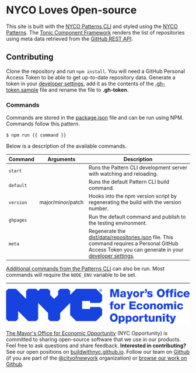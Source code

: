 # NYCO Loves Open-source

This site is built with the [NYCO Patterns CLI](https://github.com/CityOfNewYork/patterns-cli) and styled using the [NYCO Patterns](https://cityofnewyork.github.io/nyco-patterns). The [Tonic Component Framework](https://tonicframework.dev/) renders the list of repositories using meta data retrieved from the [GitHub REST API](https://docs.github.com/en/rest).

## Contributing

Clone the repository and run `npm install`. You will need a GitHub Personal Access Token to be able to get up-to-date repository data. Generate a token in your [developer settings](https://github.com/settings/tokens), add it as the contents of the [.gh-token.sample](.gh-token.sample) file and rename the file to **.gh-token**.

### Commands

Commands are stored in the [package.json](package.json) file and can be run using NPM. Commands follow this pattern.

```shell
$ npm run {{ command }}
```

Below is a description of the available commands.

Command   | Arguments         | Description
----------|-------------------|-
`start`   |                   | Runs the Pattern CLI development server with watching and reloading.
`default` |                   | Runs the default Pattern CLI build command.
`version` | major/minor/patch | Hooks into the npm version script by regenerating the build with the version number.
`ghpages` |                   | Run the default command and publish to the testing environment.
`meta`    |                   | Regenerate the [dist/data/repositories.json](dist/data/repositories.json) file. This command requires a Personal GitHub Access Token you can generate in your [developer settings](https://github.com/settings/tokens).

[Additional commands from the Patterns CLI](https://github.com/CityOfNewYork/patterns-cli#commands) can also be run. Most commands will require the `NODE_ENV` variable to be set.

---

![The Mayor's Office for Economic Opportunity](NYCMOEO_SecondaryBlue256px.svg)

[The Mayor's Office for Economic Opportunity](http://nyc.gov/opportunity) (NYC Opportunity) is committed to sharing open-source software that we use in our products. Feel free to ask questions and share feedback. **Interested in contributing?** See our open positions on [buildwithnyc.github.io](http://buildwithnyc.github.io/). Follow our team on [Github](https://github.com/orgs/CityOfNewYork/teams/nycopportunity) (if you are part of the [@cityofnewyork](https://github.com/CityOfNewYork/) organization) or [browse our work on Github](https://github.com/search?q=nycopportunity).
